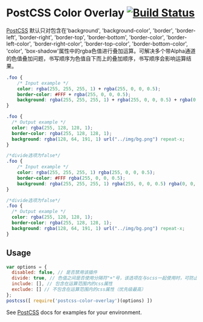 # PostCSS Color Overlay [![Build Status][ci-img]][ci]

[PostCSS] 默认只对包含在'background', 'background-color', 'border', 'border-left', 'border-right', 'border-top', 
'border-bottom', 'border-color', 'border-left-color', 'border-right-color', 'border-top-color', 'border-bottom-color', 
'color', 'box-shadow'属性中的rgba色值进行叠加运算。可解决多个带Alpha通道的色值叠加问题，书写顺序为色值自下而上的叠加顺序，书写顺序会影响运算结果。

[PostCSS]: https://github.com/postcss/postcss
[ci-img]:  https://travis-ci.org/Sunflowersmile/postcss-color-overlay.svg
[ci]:      https://travis-ci.org/Sunflowersmile/postcss-color-overlay

```css
.foo {
    /* Input example */
    color: rgba(255, 255, 255, 1) + rgba(255, 0, 0, 0.5);
    border-color: #FFF + rgba(255, 0, 0, 0.5);
    background: rgba(255, 255, 255, 1) + rgba(255, 0, 0, 0.5) + rgba(0, 0, 255, 0.5) url("../img/bg.png") repeat-x;
}
```

```css
.foo {
  /* Output example */
  color: rgba(255, 128, 128, 1);
  border-color: rgba(255, 128, 128, 1);
  background: rgba(128, 64, 191, 1) url("../img/bg.png") repeat-x;
}
```

```css
/*divide选项为false*/
.foo {
    /* Input example */
    color: rgba(255, 255, 255, 1) rgba(255, 0, 0, 0.5);
    border-color: #FFF rgba(255, 0, 0, 0.5);
    background: rgba(255, 255, 255, 1) rgba(255, 0, 0, 0.5) rgba(0, 0, 255, 0.5) url("../img/bg.png") repeat-x;
}
```

```css
/*divide选项为false*/
.foo {
  /* Output example */
  color: rgba(255, 128, 128, 1);
  border-color: rgba(255, 128, 128, 1);
  background: rgba(128, 64, 191, 1) url("../img/bg.png") repeat-x;
}
```

## Usage

```js
var options = {
  disabled: false, // 是否禁用该插件
  divide: true, // 色值之间是否使用分隔符"+"号，该选项在与scss一起使用时，可防止scss语法检查报错
  include: [], // 包含在运算范围内的css属性
  exclude: [] // 不包含在运算范围内的css属性（优先级最高）
};
postcss([ require('postcss-color-overlay')(options) ])
```

See [PostCSS] docs for examples for your environment.
